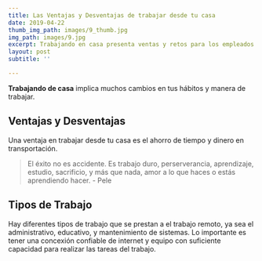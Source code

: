 ```yaml
---
title: Las Ventajas y Desventajas de trabajar desde tu casa
date: 2019-04-22
thumb_img_path: images/9_thumb.jpg
img_path: images/9.jpg
excerpt: Trabajando en casa presenta ventas y retos para los empleados y la empresa.
layout: post
subtitle: ''

---
```

**Trabajando de casa** implica muchos cambios en tus hábitos y manera de trabajar.

## Ventajas y Desventajas

Una ventaja en trabajar desde tu casa es el ahorro de tiempo y dinero en transportación. 

> El éxito no es accidente. Es trabajo duro, perserverancia, aprendizaje, estudio, sacrificio, y más que nada, amor a lo que haces o estás aprendiendo hacer.  - Pele

## Tipos de Trabajo

Hay diferentes tipos de trabajo que se prestan a el trabajo remoto, ya sea el administrativo, educativo, y mantenimiento de sistemas. Lo importante es tener una concexión confiable de internet y equipo con suficiente capacidad para realizar las tareas del trabajo.